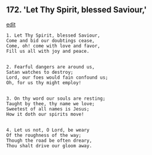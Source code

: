 
## 172.  'Let Thy Spirit, blessed Saviour,'
[edit](https://docs.google.com/document/d/1N8n3X6L7uf4dtH_bgE40WPi_FlB80C2K/edit?mode=html)



    1. Let Thy Spirit, blessed Saviour,
    Come and bid our doubtings cease,
    Come, oh! come with love and favor,
    Fill us all with joy and peace.


    2. Fearful dangers are around us,
    Satan watches to destroy;
    Lord, our foes would fain confound us;
    Oh, for us thy might employ!


    3. On thy word our souls are resting;
    Taught by thee, thy name we love;
    Sweetest of all names is Jesus;
    How it doth our spirits move!


    4. Let us not, O Lord, be weary
    Of the roughness of the way;
    Though the road be often dreary,
    Thou shalt drive our gloom away.
